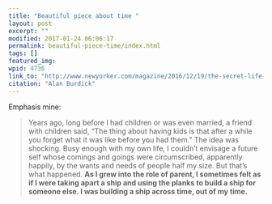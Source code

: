 ```yaml
---
title: "Beautiful piece about time "
layout: post
excerpt: ""
modified: 2017-01-24 06:06:17
permalink: beautiful-piece-time/index.html
tags: []
featured_img:
wpid: 4736
link_to: "http://www.newyorker.com/magazine/2016/12/19/the-secret-life-of-time"
citation: "Alan Burdick"
---
```



Emphasis mine:

> Years ago, long before I had children or was even married, a friend with children said, “The thing about having kids is that after a while you forget what it was like before you had them.” The idea was shocking. Busy enough with my own life, I couldn’t envisage a future self whose comings and goings were circumscribed, apparently happily, by the wants and needs of people half my size. But that’s what happened. **As I grew into the role of parent, I sometimes felt as if I were taking apart a ship and using the planks to build a ship for someone else. I was building a ship across time, out of my time.**
